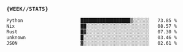 ### `{WEEK//STATS}` 
<!--START_SECTION:waka-->

```txt
Python                     ██████████████████▒░░░░░░   73.85 %
Nix                        ██░░░░░░░░░░░░░░░░░░░░░░░   08.57 %
Rust                       █▓░░░░░░░░░░░░░░░░░░░░░░░   07.30 %
unknown                    █░░░░░░░░░░░░░░░░░░░░░░░░   03.46 %
JSON                       ▓░░░░░░░░░░░░░░░░░░░░░░░░   02.61 %
```

<!--END_SECTION:waka-->
